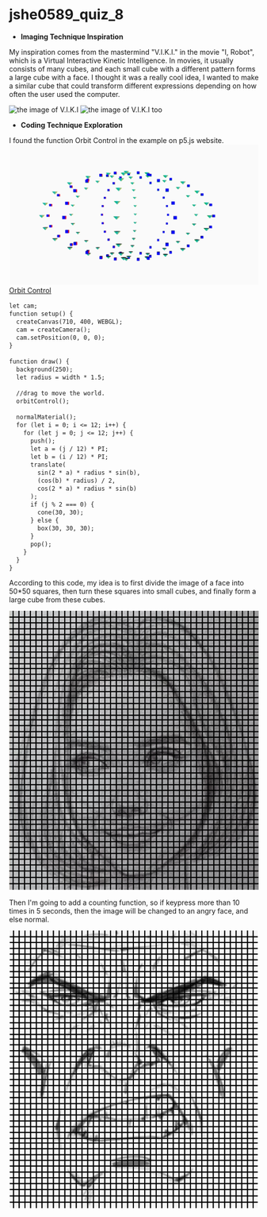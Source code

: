 # jshe0589_quiz_8


- **Imaging Technique Inspiration**

My inspiration comes from the mastermind "V.I.K.I." in the movie "I, Robot", which is a Virtual Interactive Kinetic Intelligence. In movies, it usually consists of many cubes, and each small cube with a different pattern forms a large cube with a face. I thought it was a really cool idea, I wanted to make a similar cube that could transform different expressions depending on how often the user used the computer.

![the image of V.I.K.I](readmeImages/V.I.K.I.(1).png)
![the image of V.I.K.I too](readmeImages/V.I.K.I.(2).png)

- **Coding Technique Exploration**

I found the function Orbit Control in the example on p5.js website. 
![the image of orbit control](readmeImages/orbit%20control.png)
[Orbit Control](https://p5js.org/examples/3d-orbit-control.html)
```
let cam;
function setup() {
  createCanvas(710, 400, WEBGL);
  cam = createCamera();
  cam.setPosition(0, 0, 0);
}

function draw() {
  background(250);
  let radius = width * 1.5;

  //drag to move the world.
  orbitControl();

  normalMaterial();
  for (let i = 0; i <= 12; i++) {
    for (let j = 0; j <= 12; j++) {
      push();
      let a = (j / 12) * PI;
      let b = (i / 12) * PI;
      translate(
        sin(2 * a) * radius * sin(b),
        (cos(b) * radius) / 2,
        cos(2 * a) * radius * sin(b)
      );
      if (j % 2 === 0) {
        cone(30, 30);
      } else {
        box(30, 30, 30);
      }
      pop();
    }
  }
}

```

According to this code, my idea is to first divide the image of a face into 50*50 squares, then turn these squares into small cubes, and finally form a large cube from these cubes.

![the image of face](readmeImages/face.png)

Then I'm going to add a counting function, so if keypress more than 10 times in 5 seconds, then the image will be changed to an angry face, and else normal.

![the image of angey face](readmeImages/angry%20face.png)

